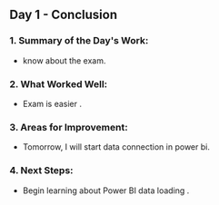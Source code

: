## Day 1 - Conclusion

### 1. Summary of the Day's Work:
- know about the exam.

### 2. What Worked Well:
- Exam is easier .

### 3. Areas for Improvement:
- Tomorrow, I will start data connection in power bi.

### 4. Next Steps:
- Begin learning about Power BI data loading .
